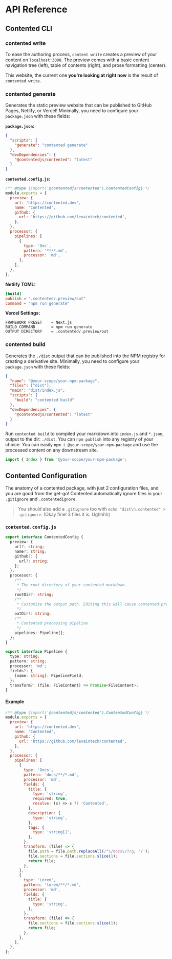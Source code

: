 # API Reference

## Contented CLI

### contented write

To ease the authoring process, `content write` creates a preview of your content on `localhost:3000`. The preview comes
with a basic content navigation tree (left), table of contents (right), and prose formatting (center).

This website, the current one **you're looking at right now** is the result of `contented write`.

### contented generate

Generates the static preview website that can be published to GitHub Pages, Netlify, or Vercel! Minimally, you need to
configure your `package.json` with these fields:

**`package.json`:**

```json
{
  "scripts": {
    "generate": "contented generate"
  },
  "devDependencies": {
    "@contentedjs/contented": "latest"
  }
}
```

**`contented.config.js`:**

```js
/** @type {import('@contentedjs/contented').ContentedConfig} */
module.exports = {
  preview: {
    url: 'https://contented.dev',
    name: 'Contented',
    github: {
      url: 'https://github.com/levaintech/contented',
    },
  },
  processor: {
    pipelines: [
      {
        type: 'Doc',
        pattern: '**/*.md',
        processor: 'md',
      },
    ],
  },
};
```

**Netlify TOML:**

```toml
[build]
publish = ".contented/.preview/out"
command = "npm run generate"
```

**Vercel Settings:**

```text
FRAMEWORK PRESET    = Next.js
BUILD COMMAND       = npm run generate
OUTPUT DIRECTORY    = .contented/.preview/out
```

### contented build

Generates the `./dist` output that can be published into the NPM registry for creating a derivative site. Minimally, you
need to configure your `package.json` with these fields:

```json
{
  "name": "@your-scope/your-npm-package",
  "files": ["dist"],
  "main": "dist/index.js",
  "scripts": {
    "build": "contented build"
  },
  "devDependencies": {
    "@contentedjs/contented": "latest"
  }
}
```

Run `contented build` to compiled your markdown into `index.js` and `*.json`, output to the dir: `./dist`.
You can `npm publish` into any registry of your choice. You can easily `npm i @your-scope/your-npm-package` and use the
processed content on any downstream site.

```js
import { Index } from '@your-scope/your-npm-package';
```

## Contented Configuration

The anatomy of a contented package, with just 2 configuration files, and you are good from the get-go! Contented
automatically ignore files in your `.gitignore` and `.contentedignore`.

> You should also add a `.gitignore` too with `echo "dist\n.contented" > .gitignore`. (Okay fine! 3 files it is. Ughhhh)

### `contented.config.js`

```typescript
export interface ContentedConfig {
  preview: {
    url?: string;
    name?: string;
    github?: {
      url?: string;
    };
  };
  processor: {
    /**
     * The root directory of your contented markdown.
     */
    rootDir?: string;
    /**
     * Customize the output path. Editing this will cause contented-preview to break.
     */
    outDir?: string;
    /**
     * Contented processing pipeline
     */
    pipelines: Pipeline[];
  };
}

export interface Pipeline {
  type: string;
  pattern: string;
  processor: 'md';
  fields?: {
    [name: string]: PipelineField;
  };
  transform?: (file: FileContent) => Promise<FileContent>;
}
```

#### Example

```js
/** @type {import('@contentedjs/contented').ContentedConfig} */
module.exports = {
  preview: {
    url: 'https://contented.dev',
    name: 'Contented',
    github: {
      url: 'https://github.com/levaintech/contented',
    },
  },
  processor: {
    pipelines: [
      {
        type: 'Docs',
        pattern: 'docs/**/*.md',
        processor: 'md',
        fields: {
          title: {
            type: 'string',
            required: true,
            resolve: (s) => s ?? 'Contented',
          },
          description: {
            type: 'string',
          },
          tags: {
            type: 'string[]',
          },
        },
        transform: (file) => {
          file.path = file.path.replaceAll(/^\/docs\/?/g, '/');
          file.sections = file.sections.slice(1);
          return file;
        },
      },
      {
        type: 'Lorem',
        pattern: 'lorem/**/*.md',
        processor: 'md',
        fields: {
          title: {
            type: 'string',
          },
        },
        transform: (file) => {
          file.sections = file.sections.slice(1);
          return file;
        },
      },
    ],
  },
};
```
